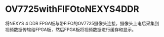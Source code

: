 # OV7725withFIFOtoNEXYS4DDR
将NEXYS 4 DDR FPGA板与带FIFO的OV7725摄像头连接，摄像头上电后采集到视频数据传输给FPGA板，然后FPGA板将视频数据进行缓存和显示。
